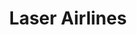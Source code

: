 ---
title: "Laser Airlines"
url: /caracas/laser-airlines-av-principal-de-el-bosque/
shop: agencia de viajes
---